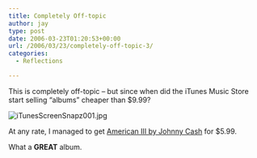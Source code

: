 ```yaml
---
title: Completely Off-topic
author: jay
type: post
date: 2006-03-23T01:20:53+00:00
url: /2006/03/23/completely-off-topic-3/
categories:
  - Reflections

---
```

This is completely off-topic &#8211; but since when did the iTunes Music Store start selling “albums” cheaper than $9.99?

![iTunesScreenSnapz001.jpg][1]

At any rate, I managed to get [American III by Johnny Cash][2] for $5.99.

What a **GREAT** album.

 [1]: https://cdn.rambleon.org/migrate/2006/03/iTunesScreenSnapz001.jpg
 [2]: http://phobos.apple.com/WebObjects/MZStore.woa/wa/viewAlbum?id=3485621&s=143441